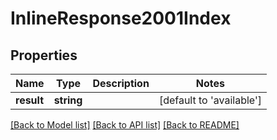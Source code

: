 # InlineResponse2001Index

## Properties
Name | Type | Description | Notes
------------ | ------------- | ------------- | -------------
**result** | **string** |  | [default to 'available']

[[Back to Model list]](../README.md#documentation-for-models) [[Back to API list]](../README.md#documentation-for-api-endpoints) [[Back to README]](../README.md)



